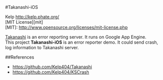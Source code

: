 #Takanashi-iOS

Kelp http://kelp.phate.org/  
[MIT License][mit]  
[MIT]: http://www.opensource.org/licenses/mit-license.php


<a href="https://github.com/Kelp404/Takanashi" target="_blank">Takanashi</a> is an error reporting server. It runs on Google App Engine.  
This project **Takanashi-iOS** is an error reporter demo. It could send crash, log information to Takanashi server.  


##References
+ https://github.com/Kelp404/Takanashi
+ https://github.com/Kelp404/KSCrash